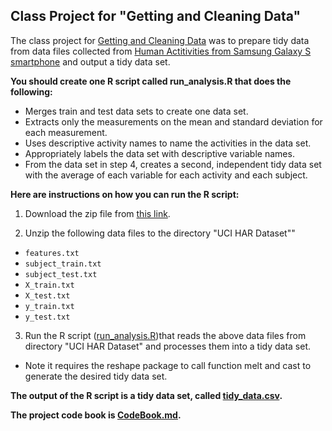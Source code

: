 ## Class Project for "Getting and Cleaning Data"

The class project for [Getting and Cleaning Data](https://www.coursera.org/learn/data-cleaning/peer/FIZtT/getting-and-cleaning-data-course-project) was to prepare tidy data from data files collected from [Human Actitivities from Samsung Galaxy S smartphone](http://archive.ics.uci.edu/ml/datasets/Human+Activity+Recognition+Using+Smartphones) and output a tidy data set.

**You should create one R script called run_analysis.R that does the following:**

* Merges train and test data sets to create one data set.
* Extracts only the measurements on the mean and standard deviation for each measurement.
* Uses descriptive activity names to name the activities in the data set.
* Appropriately labels the data set with descriptive variable names.
* From the data set in step 4, creates a second, independent tidy data set with the average of each variable for each activity and each subject.


**Here are instructions on how you can run the R script:**

1. Download the zip file from [this link](https://d396qusza40orc.cloudfront.net/getdata%2Fprojectfiles%2FUCI%20HAR%20Dataset.zip).

2. Unzip the following data files to the directory "UCI HAR Dataset""  
* `features.txt`
* `subject_train.txt`
* `subject_test.txt`
* `X_train.txt`
* `X_test.txt`
* `y_train.txt`
* `y_test.txt`

3. Run the R script ([run_analysis.R](run_analysis.R))that reads the above data files from directory "UCI HAR Dataset" and processes them into a tidy data set.

* Note it requires the reshape package to call function melt and cast to generate the desired tidy data set.

**The output of the R script is a tidy data set, called [tidy_data.csv](tidy_data.csv).**

**The project code book is [CodeBook.md](CodeBook.md).**
